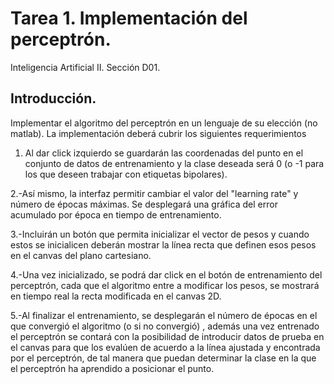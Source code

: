 # Tarea 1. Implementación del perceptrón.

Inteligencia Artificial II.
Sección D01.

## Introducción.

Implementar el algoritmo del perceptrón en un lenguaje de su elección (no matlab). La implementación deberá cubrir los siguientes requerimientos

1. Al dar click izquierdo se guardarán las coordenadas del punto en el conjunto de datos de entrenamiento y la clase deseada será 0 (o -1 para los que deseen trabajar con etiquetas bipolares).

2.-Así mismo, la interfaz permitir cambiar el valor del "learning rate" y número de épocas máximas. Se desplegará una gráfica del error acumulado por época en tiempo de entrenamiento.

3.-Incluirán un botón que permita inicializar el vector de pesos y cuando estos se inicialicen deberán mostrar la línea recta que definen esos pesos en el canvas del plano cartesiano.

4.-Una vez inicializado, se podrá dar click en el botón de entrenamiento del perceptrón, cada que el algoritmo entre a modificar los pesos, se mostrará en tiempo real la recta modificada en el canvas 2D.

5.-Al finalizar el entrenamiento, se desplegarán el número de épocas en el que convergió el algoritmo (o si no convergió) , además una vez entrenado el perceptrón se contará con la posibilidad de introducir datos de prueba en el canvas para que los evalúen de acuerdo a la línea ajustada y encontrada por el perceptrón, de tal manera que puedan determinar la clase en la que el perceptrón ha aprendido a posicionar el punto.
